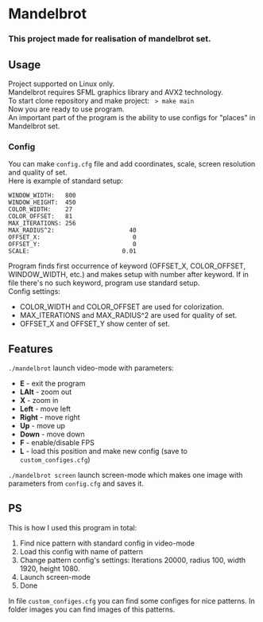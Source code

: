 # Mandelbrot
### This project made for realisation of mandelbrot set.

## Usage
Project supported on Linux only.  
Mandelbrot requires SFML graphics library and AVX2 technology.  
To start clone repository and make project: ``` > make main```  
Now you are ready to use program.  
An important part of the program is the ability to use configs for "places" in Mandelbrot set.

### Config
You can make ```config.cfg``` file and add coordinates, scale, screen resolution and quality of set.  
Here is example of standard setup:
```
WINDOW_WIDTH:   800
WINDOW_HEIGHT:  450
COLOR_WIDTH:    27
COLOR_OFFSET:   81
MAX_ITERATIONS: 256
MAX_RADIUS^2:                     40
OFFSET_X:                          0
OFFSET_Y:                          0
SCALE:                          0.01
```
Program finds first occurrence of keyword (OFFSET_X, COLOR_OFFSET, WINDOW_WIDTH, etc.) and makes setup with number after keyword.
If in file there's no such keyword, program use standard setup.  
Config settings:  
* COLOR_WIDTH and COLOR_OFFSET are used for colorization.  
* MAX_ITERATIONS and MAX_RADIUS^2 are used for quality of set.  
* OFFSET_X and OFFSET_Y show center of set.  

## Features

```./mandelbrot``` launch video-mode with parameters:
* **E**     - exit the program
* **LAlt**  - zoom out
* **X**     - zoom in
* **Left**  - move left
* **Right** - move right
* **Up**    - move up
* **Down**  - move down
* **F**     - enable/disable FPS
* **L**     - load this position and make new config (save to ```custom_configes.cfg```)

```./mandelbrot screen``` launch screen-mode which makes one image with parameters from ```config.cfg``` and saves it.  

## PS

This is how I used this program in total: 
1. Find nice pattern with standard config in video-mode
2. Load this config with name of pattern 
3. Change pattern config's settings: Iterations 20000, radius 100, width 1920, height 1080.
4. Launch screen-mode
5. Done 

In file ```custom_configes.cfg``` you can find some configes for nice patterns.
In folder images you can find images of this patterns.

